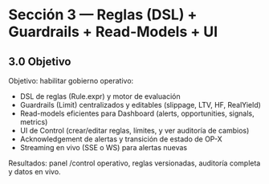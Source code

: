 # Sección 3 — Reglas (DSL) + Guardrails + Read-Models + UI

## 3.0 Objetivo

Objetivo: habilitar gobierno operativo:

- DSL de reglas (Rule.expr) y motor de evaluación
- Guardrails (Limit) centralizados y editables (slippage, LTV, HF, RealYield)
- Read-models eficientes para Dashboard (alerts, opportunities, signals, metrics)
- UI de Control (crear/editar reglas, límites, y ver auditoría de cambios)
- Acknowledgement de alertas y transición de estado de OP-X
- Streaming en vivo (SSE o WS) para alertas nuevas

Resultados: panel /control operativo, reglas versionadas, auditoría completa y datos en vivo.
